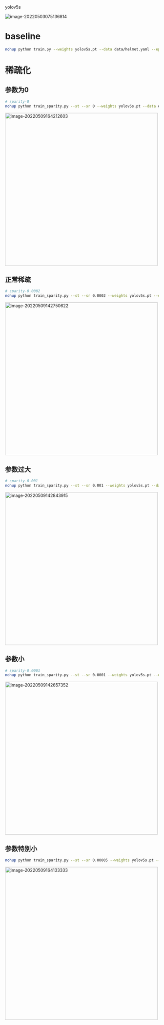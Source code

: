 

yolov5s

![image-20220503075136814](https://yqypicbed.oss-cn-hangzhou.aliyuncs.com/typoraoss/202205030751864.png)







# baseline

```bash
nohup python train.py --weights yolov5s.pt --data data/helmet.yaml --epochs 300 --device 0 --name baseline --adam  &
```



# 稀疏化

## 参数为0

```bash
# sparity-0
nohup python train_sparity.py --st --sr 0 --weights yolov5s.pt --data data/helmet.yaml --epochs 100 --imgsz 640 --device 0 --name sparse-baseline --adam &
```

<img src="https://yqypicbed.oss-cn-hangzhou.aliyuncs.com/typoraoss/202205091646335.png" alt="image-20220509164212603" width="500" />

## 正常稀疏

```bash
# sparity-0.0002
nohup python train_sparity.py --st --sr 0.0002 --weights yolov5s.pt --data data/helmet.yaml --epochs 300 --imgsz 640 --device 1 --name sparse --adam &
```

<img src="https://yqypicbed.oss-cn-hangzhou.aliyuncs.com/typoraoss/202205091646322.png" alt="image-20220509142750622" width="500" />



## 参数过大

```bash
# sparity-0.001
nohup python train_sparity.py --st --sr 0.001 --weights yolov5s.pt --data data/helmet.yaml --epochs 100 --imgsz 640 --device 0 --name sparse-large --adam &
```

<img src="https://yqypicbed.oss-cn-hangzhou.aliyuncs.com/typoraoss/202205091646425.png" alt="image-20220509142843915" width="500" />



## 参数小

```bash
# sparity-0.0001
nohup python train_sparity.py --st --sr 0.0001 --weights yolov5s.pt --data data/helmet.yaml --epochs 100 --imgsz 640 --device 1 --name sparse-smal --adam &
```

<img src="https://yqypicbed.oss-cn-hangzhou.aliyuncs.com/typoraoss/202205091646880.png" alt="image-20220509142657352"  width="500"/>



## 参数特别小

```bash
nohup python train_sparity.py --st --sr 0.00005 --weights yolov5s.pt --data data/helmet.yaml --epochs 100 --imgsz 640 --device 1 --name sparse-s --adam &
```

<img src="https://yqypicbed.oss-cn-hangzhou.aliyuncs.com/typoraoss/202205091641389.png" alt="image-20220509164133333" width="500" />
